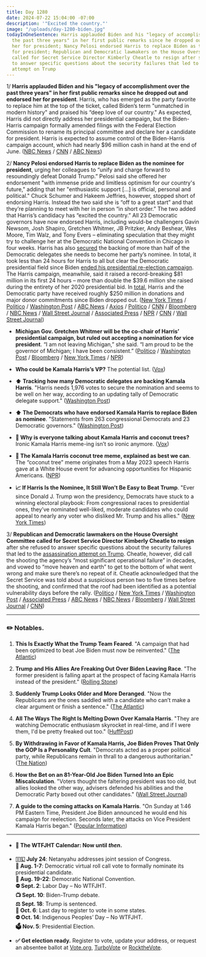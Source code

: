```yaml
---
title: Day 1280
date: 2024-07-22 15:04:00 -07:00
description: '"Excited the country."'
image: "/uploads/day-1280-biden.jpg"
todayInOneSentence: Harris applauded Biden and his "legacy of accomplishment over
  the past three years" in her first public remarks since he dropped out and endorsed
  her for president; Nancy Pelosi endorsed Harris to replace Biden as the nominee
  for president; Republican and Democratic lawmakers on the House Oversight Committee
  called for Secret Service Director Kimberly Cheatle to resign after she refused
  to answer specific questions about the security failures that led to the assassination
  attempt on Trump
---
```


1/ **Harris applauded Biden and his "legacy of accomplishment over the past three years" in her first public remarks since he dropped out and endorsed her for president**. Harris, who has emerged as the party favorite to replace him at the top of the ticket, called Biden’s term "unmatched in modern history" and  praised his “deep love of our country." As expected, Harris did not directly address her presidential campaign, but the Biden-Harris campaign formally amended filings with the Federal Election Commission to rename its principal committee and declare her a candidate for president. Harris is expected to assume control of the Biden-Harris campaign account, which had nearly $96 million cash in hand at the end of June. ([NBC News](https://www.nbcnews.com/politics/2024-election/kamala-harris-praises-biden-first-public-event-endorsed-president-rcna163050) / [CNN](https://www.cnn.com/2024/07/21/politics/fec-biden-harris-campaign-account/index.html) / [ABC News](https://abcnews.go.com/Politics/live-updates/biden-drops-out-updates/?id=112113289))

2/ **Nancy Pelosi endorsed Harris to replace Biden as the nominee for president**, urging her colleagues to “unify and charge forward to resoundingly defeat Donald Trump.” Pelosi said she offered her endorsement "with immense pride and limitless optimism for our country's future," adding that her "enthusiastic support \[...\] is official, personal and political." Chuck Schumer and Hakeem Jeffries, however, stopped short of endorsing Harris. Instead the two said she is “off to a great start” and that they’re planning to meet with her in person “in short order.” The two added that Harris’s candidacy has “excited the country.” All 23 Democratic governors have now endorsed Harris, including would-be challengers Gavin Newsom, Josh Shapiro, Gretchen Whitmer, JB Pritzker, Andy Beshear, Wes Moore, Tim Walz, and Tony Evers – eliminating speculation that they might try to challenge her at the Democratic National Convention in Chicago in four weeks.  Harris has also [secured](https://apnews.com/article/harris-biden-presidential-candidate-election-withdraw-9fbd153493cb3f088994854fe61a73e9) the backing of more than half of the Democratic delegates she needs to become her party’s nominee. In total, it took less than 24 hours for Harris to all but clear the Democratic presidential field since Biden [ended his presidential re-election campaign](https://whatthefuckjusthappenedtoday.com/2024/07/21/day-1279/#1-following-intense-pressure-from-ne). The Harris campaign, meanwhile, said it raised a record-breaking $81 million in its first 24 hours – more than double the $39.6 million she raised during the entirety of her 2020 presidential bid. In [total](https://www.cnbc.com/2024/07/22/live-updates-harris-democrats-biden-drops-out-trump-campaign.html), Harris and the Democratic party have received roughly $250 million in donations and major donor commitments since Biden dropped out.  ([New York Times](https://www.nytimes.com/live/2024/07/22/us/biden-harris-trump-news-election) / [Politico](https://www.politico.com/live-updates/2024/07/22/kamala-harris-campaign-biden-drop-out/dccc-online-fundraising-00170458) / [Washington Post](https://www.washingtonpost.com/politics/2024/07/22/2024-election-biden-kamala-harris-campaign-updates/) / [ABC News](https://abcnews.go.com/Politics/pelosi-endorses-harris-immense-pride-praises-bidens-wisdom/story?id=112169836) / [Axios](https://www.axios.com/2024/07/22/nancy-pelosi-kamala-harris-democratic-nominee-endorsement) / [Politico](https://www.politico.com/news/2024/07/22/jb-pritzker-endorses-kamala-harris-2024-00170291) / [CNN](https://www.cnn.com/2024/07/22/politics/kamala-harris-democratic-nomination/index.html) / [Bloomberg](https://www.bloomberg.com/news/articles/2024-07-22/harris-cements-democratic-support-as-2024-election-is-reset?srnd=homepage-americas&sref=MIBMEEoj) / [NBC News](https://www.nbcnews.com/politics/2024-election/live-blog/election-2024-live-updates-rcna162976) / [Wall Street Journal](https://www.wsj.com/politics/policy/kamala-harris-2024-democratic-presidential-nomination-cf8c80ff) / [Associated Press](https://apnews.com/live/biden-trump-election-campaign-updates) / [NPR](https://www.npr.org/live-updates/biden-harris-nominee-vp-dnc) / [CNN](https://www.cnn.com/politics/live-news/joe-biden-election-drop-out-07-22-24/index.html) / [Wall Street Journal](https://www.wsj.com/livecoverage/biden-drops-out-election-2024?))

* **Michigan Gov. Gretchen Whitmer will be the co-chair of Harris’ presidential campaign, but ruled out accepting a nomination for vice president**. “I am not leaving Michigan,” she said. “I am proud to be the governor of Michigan; I have been consistent.” ([Politico](https://www.politico.com/live-updates/2024/07/22/kamala-harris-campaign-biden-drop-out/gretchen-whitmer-vice-president-00170328) / [Washington Post](https://www.washingtonpost.com/politics/2024/07/22/2024-election-biden-kamala-harris-campaign-updates/#link-IMNSSOGYWVERXJLLYJISLCQHZY) / [Bloomberg](https://www.bloomberg.com/news/articles/2024-07-22/kamala-harris-likely-to-pick-from-rising-stars-for-running-mate) / [New York Times](https://www.nytimes.com/2024/07/22/us/politics/kamala-harris-vp-list.html) / [NPR](https://www.npr.org/2024/07/22/g-s1-12690/democrats-rally-behind-vice-president-harris))

* **Who could be Kamala Harris’s VP?** The potential list. ([Vox](https://www.vox.com/politics/362043/kamala-harris-vice-running-mate-democratic-presidential-ticket))

* **⬆️ Tracking how many Democratic delegates are backing Kamala Harris**. "Harris needs 1,976 votes to secure the nomination and seems to be well on her way, according to an updating tally of Democratic delegate support." ([Washington Post](https://www.washingtonpost.com/elections/2024/07/22/democratic-delegates-kamala-harris/))

* **⬆️ The Democrats who have endorsed Kamala Harris to replace Biden as nominee**. "Statements from 263 congressional Democrats and 23 Democratic governors." ([Washington Post](https://www.washingtonpost.com/politics/interactive/2024/kamala-harris-endorsements/))

* **🥥 Why is everyone talking about Kamala Harris and coconut trees?** Ironic Kamala Harris meme-ing isn’t so ironic anymore. ([Vox](https://www.vox.com/kamala-harris/359072/kamala-harris-coconut-tree-context-unburden-meme-khive))

* **🥥 The Kamala Harris coconut tree meme, explained as best we can**. The “coconut tree” meme originates from a May 2023 speech Harris gave at a White House event for advancing opportunities for Hispanic Americans. ([NPR](https://www.npr.org/2024/07/21/g-s1-12556/kamala-harris-coconut-tree-meme-context-unburdened))

* **📈 If Harris Is the Nominee, It Still Won’t Be Easy to Beat Trump**. "Ever since Donald J. Trump won the presidency, Democrats have stuck to a winning electoral playbook: From congressional races to presidential ones, they’ve nominated well-liked, moderate candidates who could appeal to nearly any voter who disliked Mr. Trump and his allies." ([New York Times](https://www.nytimes.com/2024/07/22/upshot/kamala-harris-polls-trump.html))

3/ **Republican and Democratic lawmakers on the House Oversight Committee called for Secret Service Director Kimberly Cheatle to resign** after she refused to answer specific questions about the security failures that led to the [assassination attempt on Trump](https://whatthefuckjusthappenedtoday.com/2024/07/15/day-1273/). Cheatle, however, did call the shooting the agency’s “most significant operational failure” in decades, and vowed to “move heaven and earth” to get to the bottom of what went wrong and make sure there’s no repeat of it. Cheatle acknowledged that the Secret Service was told about a suspicious person two to five times before the shooting, and confirmed that the roof had been identified as a potential vulnerability days before the rally. ([Politico](https://www.politico.com/news/2024/07/22/secret-service-director-trump-shooting-hearing-00170470) / [New York Times](https://www.nytimes.com/live/2024/07/22/us/secret-service-hearing-trump-cheatle) / [Washington Post](https://www.washingtonpost.com/national-security/2024/07/22/secret-service-director-kimberly-cheatle-testimony-trump/) / [Associated Press](https://apnews.com/article/secret-service-trump-rally-shooting-kimberly-cheatle-fabaf9a0e57d5545e5b60f0b2215778f) / [ABC News](https://abcnews.go.com/Politics/secret-service-director-expected-congress-failed-hearing-trump/story?id=112140393) / [NBC News](https://www.nbcnews.com/politics/politics-news/secret-service-director-kimberly-cheatle-expected-tell-house-hearing-a-rcna163010) / [Bloomberg](https://www.bloomberg.com/news/articles/2024-07-22/secret-service-head-says-agency-failed-in-stopping-trump-shooter?srnd=homepage-americas&sref=MIBMEEoj) / [Wall Street Journal](https://www.wsj.com/us-news/kimberly-cheatle-secret-service-house-oversight-committee-13a7aaf8?mod=hp_lead_pos7) / [CNN](https://www.cnn.com/2024/07/22/politics/takeaways-trump-shooting-secret-service-cheatle-hearing/index.html))

---

### ✏️ Notables.

1. **This Is Exactly What the Trump Team Feared**. "A campaign that had been optimized to beat Joe Biden must now be reinvented." ([The Atlantic](https://www.theatlantic.com/politics/archive/2024/07/trump-campaign-biden-dropping-out/679183/))

2. **Trump and His Allies Are Freaking Out Over Biden Leaving Race**. "The former president is falling apart at the prospect of facing Kamala Harris instead of the president." ([Rolling Stone](https://www.rollingstone.com/politics/politics-news/trump-maga-allies-freak-out-biden-race-harris-1235064883/))

3. **Suddenly Trump Looks Older and More Deranged**. "Now the Republicans are the ones saddled with a candidate who can’t make a clear argument or finish a sentence." ([The Atlantic](https://www.theatlantic.com/politics/archive/2024/07/trump-looks-older-and-more-deranged/679186/))

4. **All The Ways The Right Is Melting Down Over Kamala Harris**. "They are watching Democratic enthusiasm skyrocket in real-time, and if I were them, I'd be pretty freaked out too." ([HuffPost](https://www.huffpost.com/entry/kamala-harris-biden-president-republicans_n_669e602ee4b030a2640a3917))

5. **By Withdrawing in Favor of Kamala Harris, Joe Biden Proves That Only the GOP Is a Personality Cult**. "Democrats acted as a proper political party, while Republicans remain in thrall to a dangerous authoritarian." ([The Nation](https://www.thenation.com/article/politics/trump-republican-personality-cult/))

6. **How the Bet on an 81-Year-Old Joe Biden Turned Into an Epic Miscalculation**. "Voters thought the faltering president was too old, but allies looked the other way, advisers defended his abilities and the Democratic Party boxed out other candidates." ([Wall Street Journal](https://www.wsj.com/politics/elections/joe-biden-age-condition-before-election-drop-out-c9fc46ef))

7. **A guide to the coming attacks on Kamala Harris**. "On Sunday at 1:46 PM Eastern Time, President Joe Biden announced he would end his campaign for reelection. Seconds later, the attacks on Vice President Kamala Harris began." ([Popular Information](https://popular.info/p/a-guide-to-the-coming-attacks-on))

---

* #### 📅 The WTFJHT Calendar: Now until *then*.

* **🇮🇱 July 24**: Netanyahu addresses joint session of Congress.\
  **🫏 Aug. 1-7**: Democratic virtual roll call vote to formally nominate its presidential candidate. \
  **🫏 Aug. 19-22**: Democratic National Convention.\
  **⛔️ Sept. 2**: Labor Day – No WTFJHT. \
  **📺 Sept. 10**: Biden-Trump debate.\
  **⚖️ Sept. 18**: Trump is sentenced.\
  **📆 Oct. 6**: Last day to register to vote in some states. \
  **⛔️ Oct. 14**: Indigenous Peoples’ Day – No WTFJHT. \
  **🗳️ Nov. 5**: Presidential Election.

* **✅ Get election ready.** Register to vote, update your address, or request an absentee ballot at [Vote.org](https://www.vote.org/), [TurboVote](https://turbovote.org/) or [RocktheVote](https://www.rockthevote.org/).
